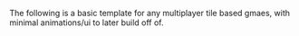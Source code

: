 The following is a basic template for any multiplayer tile based gmaes, with minimal animations/ui to later build off of.

